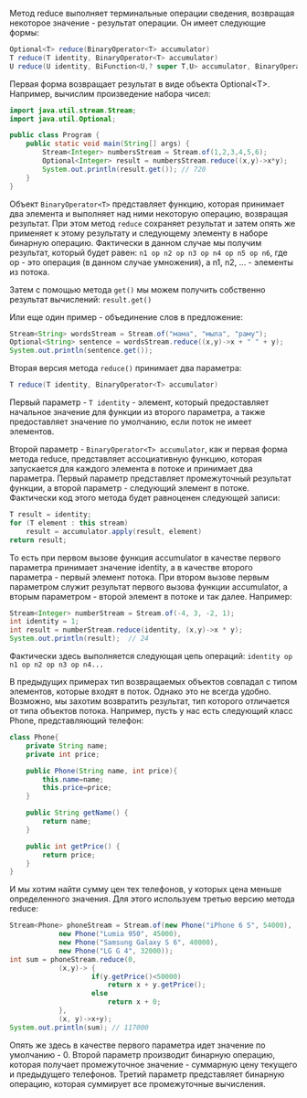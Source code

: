 Метод reduce выполняет терминальные операции сведения, возвращая некоторое значение - результат операции. Он имеет следующие формы:

```Java
Optional<T> reduce(BinaryOperator<T> accumulator)
T reduce(T identity, BinaryOperator<T> accumulator)
U reduce(U identity, BiFunction<U,? super T,U> accumulator, BinaryOperator<U> combiner)
```

Первая форма возвращает результат в виде объекта Optional\<T>. Например, вычислим произведение набора чисел:

```Java
import java.util.stream.Stream;
import java.util.Optional;

public class Program {
    public static void main(String[] args) {
        Stream<Integer> numbersStream = Stream.of(1,2,3,4,5,6);
        Optional<Integer> result = numbersStream.reduce((x,y)->x*y);
        System.out.println(result.get()); // 720
    }
}
```

Объект `BinaryOperator<T>` представляет функцию, которая принимает два элемента и выполняет над ними некоторую операцию, возвращая результат. При этом метод `reduce` сохраняет результат и затем опять же применяет к этому результату и следующему элементу в наборе бинарную операцию. Фактически в данном случае мы получим результат, который будет равен: `n1 op n2 op n3 op n4 op n5 op n6`, где op - это операция (в данном случае умножения), а n1, n2, ... - элементы из потока.

Затем с помощью метода `get()` мы можем получить собственно результат вычислений: `result.get()`

Или еще один пример - объединение слов в предложение:

```Java
Stream<String> wordsStream = Stream.of("мама", "мыла", "раму");
Optional<String> sentence = wordsStream.reduce((x,y)->x + " " + y);
System.out.println(sentence.get());
```

Вторая версия метода `reduce()` принимает два параметра:

```Java
T reduce(T identity, BinaryOperator<T> accumulator)
```

Первый параметр - `T identity` - элемент, который предоставляет начальное значение для функции из второго параметра, а также предоставляет значение по умолчанию, если поток не имеет элементов.

Второй параметр - `BinaryOperator<T> accumulator`, как и первая форма метода reduce, представляет ассоциативную функцию, которая запускается для каждого элемента в потоке и принимает два параметра. Первый параметр представляет промежуточный результат функции, а второй параметр - следующий элемент в потоке. Фактически код этого метода будет равноценен следующей записи:

```Java
T result = identity;
for (T element : this stream)
    result = accumulator.apply(result, element)
return result;
```

То есть при первом вызове функция accumulator в качестве первого параметра принимает значение identity, а в качестве второго параметра - первый элемент потока. При втором вызове первым параметром служит результат первого вызова функции accumulator, а вторым параметром - второй элемент в потоке и так далее. Например:

```Java
Stream<Integer> numberStream = Stream.of(-4, 3, -2, 1);
int identity = 1;
int result = numberStream.reduce(identity, (x,y)->x * y);
System.out.println(result);  // 24
```

Фактически здесь выполняется следующая цепь операций: `identity op n1 op n2 op n3 op n4...`

В предыдущих примерах тип возвращаемых объектов совпадал с типом элементов, которые входят в поток. Однако это не всегда удобно. Возможно, мы захотим возвратить результат, тип которого отличается от типа объектов потока. Например, пусть у нас есть следующий класс Phone, представляющий телефон:

```Java
class Phone{
    private String name;
    private int price;

    public Phone(String name, int price){
        this.name=name;
        this.price=price;
    }

    public String getName() {
        return name;
    }

    public int getPrice() {
        return price;
    }
}
```

И мы хотим найти сумму цен тех телефонов, у которых цена меньше определенного значения. Для этого используем третью версию метода reduce:

```Java
Stream<Phone> phoneStream = Stream.of(new Phone("iPhone 6 S", 54000),
            new Phone("Lumia 950", 45000),
            new Phone("Samsung Galaxy S 6", 40000),
            new Phone("LG G 4", 32000));
int sum = phoneStream.reduce(0,
            (x,y)-> {
                    if(y.getPrice()<50000)
                        return x + y.getPrice();
                    else
                        return x + 0;
            },
            (x, y)->x+y);
System.out.println(sum); // 117000
```

Опять же здесь в качестве первого параметра идет значение по умолчанию - 0. Второй параметр производит бинарную операцию, которая получает промежуточное значение - суммарную цену текущего и предыдущего телефонов. Третий параметр представляет бинарную операцию, которая суммирует все промежуточные вычисления.